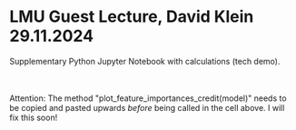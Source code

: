 # LMU Guest Lecture, David Klein 29.11.2024
Supplementary Python Jupyter Notebook with calculations (tech demo).

<br><br>
Attention: The method "plot_feature_importances_credit(model)" needs to be copied and pasted upwards *before* being called in the cell above. I will fix this soon!
